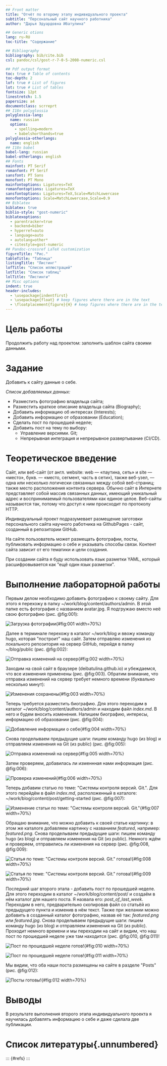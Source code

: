 ```yaml
---
## Front matter
title: "Отчёт по второму этапу индивидуального проекта"
subtitle: "Персональный сайт научного работника"
author: "Дарья Эдуардовна Ибатулина"

## Generic otions
lang: ru-RU
toc-title: "Содержание"

## Bibliography
bibliography: bib/cite.bib
csl: pandoc/csl/gost-r-7-0-5-2008-numeric.csl

## Pdf output format
toc: true # Table of contents
toc-depth: 2
lof: true # List of figures
lot: true # List of tables
fontsize: 12pt
linestretch: 1.5
papersize: a4
documentclass: scrreprt
## I18n polyglossia
polyglossia-lang:
  name: russian
  options:
	- spelling=modern
	- babelshorthands=true
polyglossia-otherlangs:
  name: english
## I18n babel
babel-lang: russian
babel-otherlangs: english
## Fonts
mainfont: PT Serif
romanfont: PT Serif
sansfont: PT Sans
monofont: PT Mono
mainfontoptions: Ligatures=TeX
romanfontoptions: Ligatures=TeX
sansfontoptions: Ligatures=TeX,Scale=MatchLowercase
monofontoptions: Scale=MatchLowercase,Scale=0.9
## Biblatex
biblatex: true
biblio-style: "gost-numeric"
biblatexoptions:
  - parentracker=true
  - backend=biber
  - hyperref=auto
  - language=auto
  - autolang=other*
  - citestyle=gost-numeric
## Pandoc-crossref LaTeX customization
figureTitle: "Рис."
tableTitle: "Таблица"
listingTitle: "Листинг"
lofTitle: "Список иллюстраций"
lotTitle: "Список таблиц"
lolTitle: "Листинги"
## Misc options
indent: true
header-includes:
  - \usepackage{indentfirst}
  - \usepackage{float} # keep figures where there are in the text
  - \floatplacement{figure}{H} # keep figures where there are in the text
---
```


# Цель работы

  Продолжить работу над проектом: заполнить шаблон сайта своими данными.

# Задание

  Добавить к сайту данные о себе.

  *Список добавляемых данных:*
  
* Разместить фотографию владельца сайта;
* Разместить краткое описание владельца сайта (Biography);
* Добавить информацию об интересах (Interests);
* Добавить информацию от образовании (Education);
* Сделать пост по прошедшей неделе;
* Добавить пост на тему по выбору:
  - Управление версиями. Git;
  - Непрерывная интеграция и непрерывное развертывание (CI/CD).

# Теоретическое введение

  Сайт, или веб-сайт (от англ. website: web — «паутина, сеть» и site — «место», букв. — «место, сегмент, часть в сети»), также веб-узел, — одна или несколько логически связанных между собой веб-страниц; также место расположения контента сервера. Обычно сайт в Интернете представляет собой массив связанных данных, имеющий уникальный адрес и воспринимаемый пользователями как единое целое. Веб-сайты называются так, потому что доступ к ним происходит по протоколу HTTP.
  
  Индивидуальный проект подразумевает размещение заготовки персонального сайта научного работника на GithubPages - сайт, созданный в репозитории GitHub.
  
  На сайте пользователь может размещать фотографии, посты, публиковать информацию о себе и указывать способы связи. Контент сайта зависит от его тематики и цели создания.
  
  При создании сайта я буду использовать язык разметки YAML, который расшифровывается как "ещё один язык разметки".


# Выполнение лабораторной работы

  Первым делом необходимо добавить фотографию к своему сайту. Для этого я перехожу в папку ~/work/blog/content/authors/admin. В этой папке есть фотография с названием avatar.jpg. Я подгружаю вместо неё свою фотографию (рис. @fig:001):

![Загрузка фотографии](image/1.png){#fig:001 width=70%}

  Далее в терминале перехожу в каталог ~/work/blog и ввожу команду hugo, которая "построит" наш сайт. Затем отправляю изменения из локального репозитория на сервер GitHub, перейдя в папку ~/blog/public (рис. @fig:002):
  
![Отправка изменений на сервер](image/2.png){#fig:002 width=70%}

  Заходим на свой сайт в браузере (deibatulina.github.io) и убеждаемся, что все изменения применены (рис. @fig:003). Обратим внимание, что отправка изменений на сервер требует немного времени (буквально несколько минут):
  
![Изменения сохранены](image/3.png){#fig:003 width=70%}

  Теперь требуется разместить биографию. Для этого переходим в каталог ~/work/blog/content/authors/admin и находим файл *index.md*. В него и будем вносить изменения. Напишем биографию, интересы, информацию об образовании (рис. @fig:004):
  
![Добавление информации о себе](image/4.png){#fig:004 width=70%}

  Снова проделываем предыдущие шаги: пишем команду hugo (из blog) и отправляем изменения на Git (из public) (рис. @fig:005):
  
![Отправка изменений на сервер](image/5.png){#fig:005 width=70%}

  Затем проверяем, добавилась ли изменнная нами информация (рис. @fig:006):
  
![Проверка изменений](image/6.png){#fig:006 width=70%}

  Теперь добавим статью по теме: "Системы контроля версий. Git.". Для этого перейдём в файл *index.md*, расположенный в каталоге: ~/work/blog/content/post/getting-started (рис. @fig:007):
  
![Изменение статьи по теме: "Системы контроля версий. Git."](image/7.png){#fig:007 width=70%}

  Обращаю внимание, что можно добавить к своей статье картинку: в этом же каталоге добавляем картинку с названием *featured*, например: *featured.png*. Снова проделываем предыдущие шаги: пишем команду hugo (из blog) и отправляем изменения на Git (из public). Немного ждём и проверяем, отправились ли изменения на сервер (рис. @fig:008, @fig:009): 
  
![Статья по теме: "Системы контроля версий. Git." готова!](image/8.png){#fig:008 width=70%}

![Статья по теме: "Системы контроля версий. Git." готова!](image/9.png){#fig:009 width=70%}

  Последний шаг второго этапа - добавить пост по прошедшей неделе. Для этого переходим в каталог ~/work/blog/content/post/ и создаём в нём каталог для нашего поста. Я назвала его: *post_of_last_week*. Переходим в него, предварительно скопировав файл со статьёй из предыдущего пункта и изменив в нём текст. Также при желании можно добавить в созданный каталог фотографию, назвав её так: *featured.png* или *featured.jpg*. Снова проделываем предыдущие шаги: пишем команду hugo (из blog) и отправляем изменения на Git (из public). Проходит немного времени и мы переходим на сайт и видим, что наш пост по прошедшей неделе уже там находится (рис. @fig:010, @fig:011)!
  
![Пост по прошедшей неделе готов!](image/10.png){#fig:010 width=70%}

![Пост по прошедшей неделе готов!](image/11.png){#fig:011 width=70%}

  Мы видим, что оба наши поста размещены на сайте в разделе "Posts" (рис. @fig:012):
  
![Посты готовы!](image/12.png){#fig:012 width=70%}
  
  
# Выводы

  В результате выполнения второго этапа индивидуального проекта я научилась добавлять информацию о себе и даже сделала две публикации.

# Список литературы{.unnumbered}

::: {#refs}
:::
